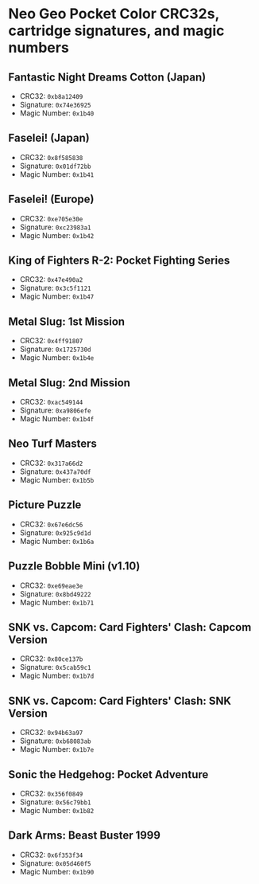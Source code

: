 # Neo Geo Pocket Color CRC32s, cartridge signatures, and magic numbers

## Fantastic Night Dreams Cotton (Japan)

- CRC32: `0xb8a12409`
- Signature: `0x74e36925`
- Magic Number: `0x1b40`

## Faselei! (Japan)

- CRC32: `0x8f585838`
- Signature: `0x01df72bb`
- Magic Number: `0x1b41`

## Faselei! (Europe)

- CRC32: `0xe705e30e`
- Signature: `0xc23983a1`
- Magic Number: `0x1b42`

## King of Fighters R-2: Pocket Fighting Series

- CRC32: `0x47e490a2`
- Signature: `0x3c5f1121`
- Magic Number: `0x1b47`

## Metal Slug: 1st Mission

- CRC32: `0x4ff91807`
- Signature: `0x1725730d`
- Magic Number: `0x1b4e`

## Metal Slug: 2nd Mission

- CRC32: `0xac549144`
- Signature: `0xa9806efe`
- Magic Number: `0x1b4f`

## Neo Turf Masters

- CRC32: `0x317a66d2`
- Signature: `0x437a70df`
- Magic Number: `0x1b5b`

## Picture Puzzle

- CRC32: `0x67e6dc56`
- Signature: `0x925c9d1d`
- Magic Number: `0x1b6a`

## Puzzle Bobble Mini (v1.10)

- CRC32: `0xe69eae3e`
- Signature: `0x8bd49222`
- Magic Number: `0x1b71`

## SNK vs. Capcom: Card Fighters' Clash: Capcom Version

- CRC32: `0x80ce137b`
- Signature: `0x5cab59c1`
- Magic Number: `0x1b7d`

## SNK vs. Capcom: Card Fighters' Clash: SNK Version

- CRC32: `0x94b63a97`
- Signature: `0xb68083ab`
- Magic Number: `0x1b7e`

## Sonic the Hedgehog: Pocket Adventure

- CRC32: `0x356f0849`
- Signature: `0x56c79bb1`
- Magic Number: `0x1b82`

## Dark Arms: Beast Buster 1999

- CRC32: `0x6f353f34`
- Signature: `0x05d460f5`
- Magic Number: `0x1b90`
